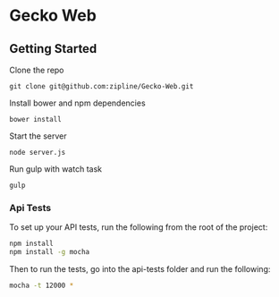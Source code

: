 # Gecko Web

## Getting Started

Clone the repo

```git clone git@github.com:zipline/Gecko-Web.git```

Install bower and npm dependencies

```npm install
bower install
```

Start the server 

```node server.js```

Run gulp with watch task

```gulp```


### Api Tests

To set up your API tests, run the following from the root of the project:

```sh
npm install
npm install -g mocha
```

Then to run the tests, go into the api-tests folder and run the following:
```sh
mocha -t 12000 *
```

